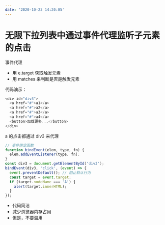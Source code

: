 ```yaml
---
date: '2020-10-23 14:20:05'
---
```


# 无限下拉列表中通过事件代理监听子元素的点击

事件代理

- 用 e.target 获取触发元素
- 用 matches 来判断是否是触发元素

代码演示：

```js
<div id="div3">
  <a href="#">a1</a>
  <a href="#">a2</a>
  <a href="#">a3</a>
  <a href="#">a4</a>
  <button>加载更多...</button>
</div>
```

a 的点击都通过 div3 来代理

```js
// 事件绑定函数
function bindEvent(elem, type, fn) {
  elem.addEventListener(type, fn);
}
const div3 = document.getElementById('div3');
bindEvent(div3, 'click', (event) => {
  event.preventDefault(); // 阻止默认行为
  const target = event.target;
  if (target.nodeName === 'A') {
    alert(target.innerHTML);
  }
});
```

- 代码简洁
- 减少浏览器内存占用
- 但是，不要滥用
